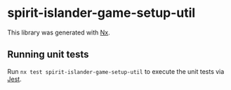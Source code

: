 # spirit-islander-game-setup-util

This library was generated with [Nx](https://nx.dev).

## Running unit tests

Run `nx test spirit-islander-game-setup-util` to execute the unit tests via [Jest](https://jestjs.io).
